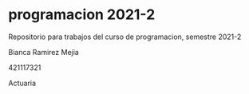 # programacion 2021-2

Repositorio para trabajos del curso de programacion, semestre 2021-2

Bianca Ramirez Mejia

421117321

Actuaria
